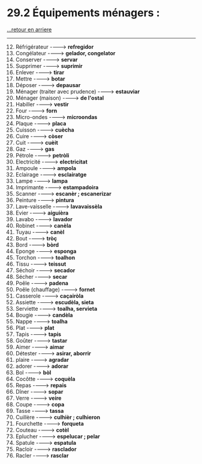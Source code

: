 # 29.2 Équipements ménagers : 

[...retour en arriere](../../../menu_fiches.md)

---

12. Réfrigérateur ----> **refregidor**
13. Congélateur ----> **gelador, congelator**
14. Conserver ----> **servar**
15. Supprimer  ----> **suprimir**
16. Enlever  ----> **tirar**
17. Mettre ----> **botar**
18. Déposer ----> **depausar**
19. Ménager (traiter avec prudence) ----> **estauviar**
20. Ménager (maison) ----> **de l'ostal**
21. Habiller ----> **vestir**
22. Four  ----> **forn**
23. Micro-ondes  ----> **microondas**
24. Plaque ----> **placa**
25. Cuisson ----> **cuècha**
26. Cuire ----> **còser**
27. Cuit ----> **cuèit**
28. Gaz ----> **gas**
29. Pétrole ----> **petròli**
30. Electricité ----> **electricitat**
31. Ampoule ----> **ampola**
32. Eclairage ----> **esclairatge**
33. Lampe ----> **lampa**
34. Imprimante ----> **estampadoira**
35. Scanner ----> **escanèr ; escanerizar**
36. Peinture ----> **pintura**
37. Lave-vaisselle   ----> **lavavaissèla**
36. Evier ----> **aiguièra**
37. Lavabo ----> **lavador**
38. Robinet ----> **canèla**
39. Tuyau ----> **canèl**
40. Bout ----> **tròç**
41. Bord ----> **bòrd**
42. Eponge ----> **esponga**
43. Torchon ----> **toalhon**
44. Tissu ----> **teissut**
45. Séchoir ----> **secador**
46. Sécher ----> **secar**
47. Poêle   ----> **padena**
48. Poêle (chauffage) ----> **fornet**
49. Casserole  ----> **caçairòla**
50. Assiette ----> **escudèla, sieta**
51. Serviette ----> **toalha, servieta**
52. Bougie ----> **candèla**
53. Nappe ----> **toalha**
54. Plat ----> **plat**
55. Tapis ----> **tapís**
56. Goûter ----> **tastar**
57. Aimer ----> **aimar**
58. Détester ----> **asirar, aborrir**
59. plaire ----> **agradar**
60. adorer ----> **adorar**
61. Bol ----> **bòl**
62. Cocôtte ----> **coquèla**
63. Repas  ----> **repais**
64. Dîner   ----> **sopar**
65. Verre   ----> **veire**
66. Coupe ----> **copa**
67. Tasse  ----> **tassa**
68. Cuillère  ----> **culhièr ; culhieron**
69. Fourchette  ----> **forqueta**
70. Couteau ----> **cotèl**
71. Eplucher ----> **espelucar ; pelar**
72. Spatule ----> **espatula**
73. Racloir ----> **rasclador**
74. Racler ----> **rasclar**